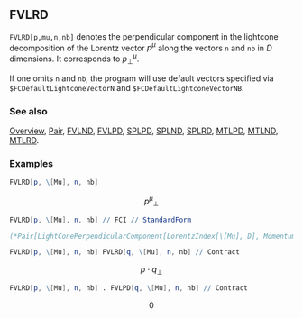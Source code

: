 ```mathematica
 
```

## FVLRD

`FVLRD[p,mu,n,nb]` denotes the perpendicular component in the lightcone decomposition of the Lorentz vector $p^{\mu }$  along the vectors `n` and `nb` in $D$ dimensions. It corresponds to $p^{\mu }_{\perp}$.

If one omits `n` and `nb`, the program will use default vectors specified via `$FCDefaultLightconeVectorN` and `$FCDefaultLightconeVectorNB`.

### See also

[Overview](Extra/FeynCalc.md), [Pair](Pair.md), [FVLND](FVLND.md), [FVLPD](FVLPD.md), [SPLPD](SPLPD.md), [SPLND](SPLND.md), [SPLRD](SPLRD.md), [MTLPD](MTLPD.md), [MTLND](MTLND.md), [MTLRD](MTLRD.md).

### Examples

```mathematica
FVLRD[p, \[Mu], n, nb]
```

$$p^{\mu }{}_{\perp }$$

```mathematica
FVLRD[p, \[Mu], n, nb] // FCI // StandardForm

(*Pair[LightConePerpendicularComponent[LorentzIndex[\[Mu], D], Momentum[n, D], Momentum[nb, D]], LightConePerpendicularComponent[Momentum[p, D], Momentum[n, D], Momentum[nb, D]]]*)
```

```mathematica
FVLRD[p, \[Mu], n, nb] FVLRD[q, \[Mu], n, nb] // Contract
```

$$p\cdot q_{\perp }$$

```mathematica
FVLRD[p, \[Mu], n, nb] . FVLPD[q, \[Mu], n, nb] // Contract
```

$$0$$